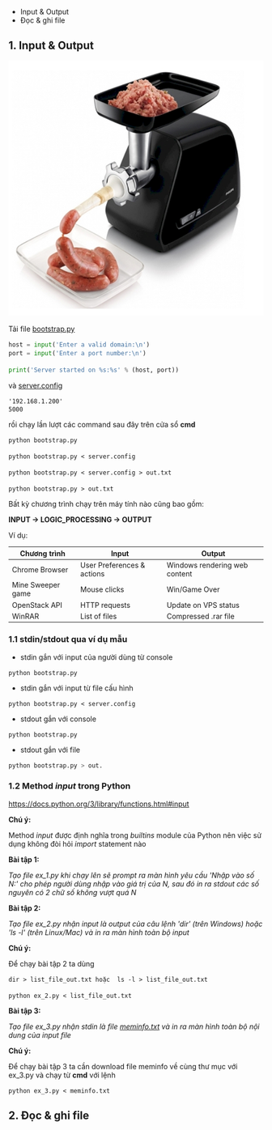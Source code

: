 * Input & Output
* Đọc & ghi file

## 1. Input & Output

![](https://raw.githubusercontent.com/mto/python-course/master/Session2/material/meat_grinder.jpg)

Tải file [bootstrap.py](https://raw.githubusercontent.com/mto/python-course/master/Session2/bootstrap.py)

```python
host = input('Enter a valid domain:\n')
port = input('Enter a port number:\n')

print('Server started on %s:%s' % (host, port))
```

và [server.config](https://rawgithubusercontent.com/mto/python-course/master/Session2/server.config)

```config
'192.168.1.200'
5000
```

rồi chạy lần lượt các command sau đây trên cửa sổ **cmd**


```shell
python bootstrap.py

python bootstrap.py < server.config

python bootstrap.py < server.config > out.txt

python bootstrap.py > out.txt
```

Bất kỳ chương trình chạy trên máy tính nào cũng bao gồm:

**INPUT -> LOGIC_PROCESSING -> OUTPUT**

Ví dụ:

| Chương trình | Input | Output |
|---|---|---|
|Chrome Browser |User Preferences & actions | Windows rendering web content|
|Mine Sweeper game| Mouse clicks | Win/Game Over|
|OpenStack API| HTTP requests| Update on VPS status|
|WinRAR| List of files| Compressed .rar file|

### 1.1 stdin/stdout qua ví dụ mẫu

* stdin gắn với input của người dùng từ console
```shell
python bootstrap.py
```

* stdin gắn với input từ file cấu hình
```
python bootstrap.py < server.config
```

* stdout gắn với console
```
python bootstrap.py
```

* stdout gắn với file
```python
python bootstrap.py > out.
```

### 1.2 Method *input* trong Python

https://docs.python.org/3/library/functions.html#input

__Chú ý:__

Method *input* được định nghĩa trong *builtins* module của Python nên việc sử dụng không đòi hỏi *import* statement nào

__**Bài tập 1:**__

*Tạo file ex_1.py khi chạy lên sẽ prompt ra màn hình yêu cầu 'Nhập vào số N:' cho phép người dùng nhập vào giá trị của N, sau đó in ra stdout các số nguyên có 2 chữ số không vượt quá N*

__**Bài tập 2:**__

*Tạo file ex_2.py nhận input là output của câu lệnh 'dir' (trên Windows) hoặc 'ls -l' (trên Linux/Mac) và in ra màn hình toàn bộ input*

__Chú ý:__

Để chạy bài tập 2 ta dùng

```shell
dir > list_file_out.txt hoặc  ls -l > list_file_out.txt

python ex_2.py < list_file_out.txt
```

__**Bài tập 3:**__

*Tạo file ex_3.py nhận stdin là file [meminfo.txt](https://raw.githubusercontent.com/mto/python-course/master/Session2/meminfo.txt) và in ra màn hình toàn bộ nội dung của input file*

__Chú ý:__

Để chạy bài tập 3 ta cần download file meminfo về cùng thư mục với ex_3.py và chạy từ **cmd** với lệnh

```shell
python ex_3.py < meminfo.txt
```

## 2. Đọc & ghi file


